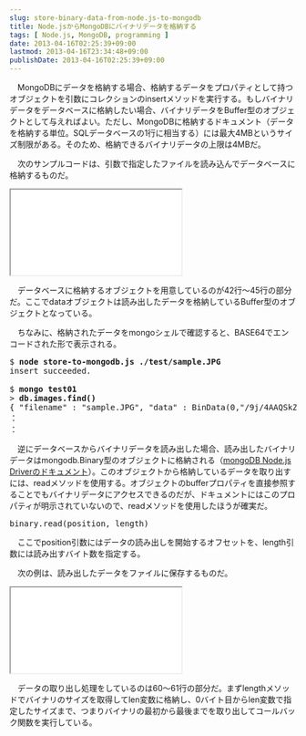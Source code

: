 ```yaml
---
slug: store-binary-data-from-node.js-to-mongodb
title: Node.jsからMongoDBにバイナリデータを格納する
tags: [ Node.js, MongoDB, programming ]
date: 2013-04-16T02:25:39+09:00
lastmod: 2013-04-16T23:34:48+09:00
publishDate: 2013-04-16T02:25:39+09:00
---
```


<p>　MongoDBにデータを格納する場合、格納するデータをプロパティとして持つオブジェクトを引数にコレクションのinsertメソッドを実行する。もしバイナリデータをデータベースに格納したい場合、バイナリデータをBuffer型のオブジェクトとして与えればよい。ただし、MongoDBに格納するドキュメント（データを格納する単位。SQLデータベースの1行に相当する）には最大4MBというサイズ制限がある。そのため、格納できるバイナリデータの上限は4MBだ。</p>

<p>　次のサンプルコードは、引数で指定したファイルを読み込んでデータベースに格納するものだ。</p>

<iframe src="/embed/https://gist.github.com/hylom/5383726.js"></iframe>

<p>　データベースに格納するオブジェクトを用意しているのが42行〜45行の部分だ。ここでdataオブジェクトは読み出したデータを格納しているBuffer型のオブジェクトとなっている。</p>

<p>　ちなみに、格納されたデータをmongoシェルで確認すると、BASE64でエンコードされた形で表示される。</p>

<pre class="console">
$ <strong>node store-to-mongodb.js ./test/sample.JPG</strong>
insert succeeded.
 
$ <strong>mongo test01</strong>
> <strong>db.images.find()</strong>
{ "filename" : "sample.JPG", "data" : BinData(0,"/9j/4AAQSkZJRgABAQEAtAC0AAD/4gxYSUNDX1BST0ZJTEUAAQEAAAxITGlubwIQAABtbnRyUkdCIFhZWiAHzgACAAkABgAxAABhY3NwTVNGVAAAAABJRUMgc1JHQgAAAAAAAAAAAAAAAAAA9tYAAQAAAADTLUhQICAAAAAAAAAAAAAAAAAAAAAAAAAAAAA
：
：
</pre>

<p>　逆にデータベースからバイナリデータを読み出した場合、読み出したバイナリデータはmongodb.Binary型のオブジェクトに格納される（<A href="http://mongodb.github.io/node-mongodb-native/api-bson-generated/binary.html">mongoDB Node.js Driverのドキュメント</a>）。このオブジェクトから格納しているデータを取り出すには、readメソッドを使用する。オブジェクトのbufferプロパティを直接参照することでもバイナリデータにアクセスできるのだが、ドキュメントにはこのプロパティが明示されていないので、readメソッドを使用したほうが確実だ。</p>

<pre class="definition">
binary.read(position, length)
</pre>

<p>　ここでposition引数にはデータの読み出しを開始するオフセットを、length引数には読み出すバイト数を指定する。</p>

<p>　次の例は、読み出したデータをファイルに保存するものだ。</p>

<iframe src="/embed/https://gist.github.com/hylom/5383731.js"></iframe>

<p>　データの取り出し処理をしているのは60〜61行の部分だ。まずlengthメソッドでバイナリのサイズを取得してlen変数に格納し、0バイト目からlen変数で指定したサイズまで、つまりバイナリの最初から最後までを取り出してコールバック関数を実行している。</p>
